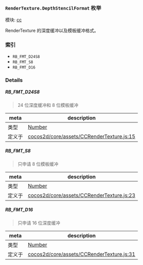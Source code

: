 ### `RenderTexture.DepthStencilFormat` 枚举



模块: [cc](../modules/cc.md)


RenderTexture 的深度缓冲以及模板缓冲格式。


### 索引
  - `RB_FMT_D24S8`
  - `RB_FMT_S8`
  - `RB_FMT_D16`

### Details


##### RB_FMT_D24S8

> 24 位深度缓冲和 8 位模板缓冲

| meta | description |
|------|-------------|
| 类型 | <a href="https://developer.mozilla.org/en/JavaScript/Reference/Global_Objects/Number" class="crosslink external" target="_blank">Number</a> |
| 定义于 | [cocos2d/core/assets/CCRenderTexture.js:15](https://github.com/cocos-creator/engine/blob/ed2b039b9aa8396d7da1c8c1149f41269733e8fd/cocos2d/core/assets/CCRenderTexture.js#L15) |



##### RB_FMT_S8

> 只申请 8 位模板缓冲

| meta | description |
|------|-------------|
| 类型 | <a href="https://developer.mozilla.org/en/JavaScript/Reference/Global_Objects/Number" class="crosslink external" target="_blank">Number</a> |
| 定义于 | [cocos2d/core/assets/CCRenderTexture.js:23](https://github.com/cocos-creator/engine/blob/ed2b039b9aa8396d7da1c8c1149f41269733e8fd/cocos2d/core/assets/CCRenderTexture.js#L23) |



##### RB_FMT_D16

> 只申请 16 位深度缓冲

| meta | description |
|------|-------------|
| 类型 | <a href="https://developer.mozilla.org/en/JavaScript/Reference/Global_Objects/Number" class="crosslink external" target="_blank">Number</a> |
| 定义于 | [cocos2d/core/assets/CCRenderTexture.js:31](https://github.com/cocos-creator/engine/blob/ed2b039b9aa8396d7da1c8c1149f41269733e8fd/cocos2d/core/assets/CCRenderTexture.js#L31) |


